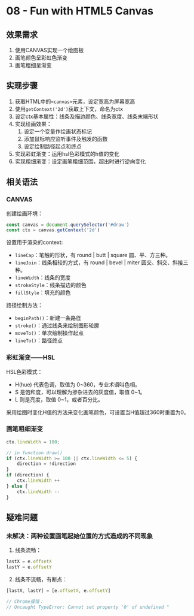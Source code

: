 # 08 - Fun with HTML5 Canvas

## 效果需求

1. 使用CANVAS实现一个绘图板
2. 画笔颜色呈彩虹色渐变
3. 画笔粗细呈渐变

## 实现步骤

1. 获取HTML中的`<canvas>`元素，设定宽高为屏幕宽高
2. 使用`getContext('2d')`获取上下文，命名为ctx
3. 设定ctx基本属性：线条及描边颜色、线条宽度、线条末端形状
4. 实现绘画效果：
    1. 设定一个变量作绘画状态标记
    2. 添加鼠标响应监听事件及触发的函数
    3. 设定绘制路径起点和终点
5. 实现彩虹渐变：运用hsl色彩模式的h值的变化
6. 实现粗细渐变：设定画笔粗细范围，超出时进行逆向变化

## 相关语法

### CANVAS

创建绘画环境：
```javascript
const canvas = document.querySelector('#draw')
const ctx = canvas.getContext('2d')
```
设置用于渲染的context:

- `lineCap`：笔触的形状，有 round | butt | square 圆、平、方三种。
- `lineJoin`：线条相较的方式，有 round | bevel | miter 圆交、斜交、斜接三种。
- `lineWidth`：线条的宽度
- `strokeStyle`：线条描边的颜色
- `fillStyle`：填充的颜色

路径绘制方法：

- `beginPath()`：新建一条路径
- `stroke()`：通过线条来绘制图形轮廓
- `moveTo()`：单次绘制操作起点
- `lineTo()`：路径终点

### 彩虹渐变——HSL

HSL色彩模式：

- H(hue) 代表色调，取值为 0~360，专业术语叫色相。
- S 是饱和度，可以理解为掺杂进去的灰度值，取值 0~1。
- L 则是亮度，取值 0~1，或者百分比。

采用绘图时变化H值的方法来变化画笔颜色，可设置当H值超过360时重置为0。

### 画笔粗细渐变

```javascript
ctx.lineWidth = 100;

// in function draw()
if (ctx.lineWidth >= 100 || ctx.lineWidth <= 5) {
    direction = !direction
}
if (direction) {
    ctx.lineWidth ++
} else {
    ctx.lineWidth --
}
```

## 疑难问题

### 未解决：两种设置画笔起始位置的方式造成的不同现象

1. 线条流畅：
```javascript
lastX = e.offsetX
lastY = e.offsetY
```

2. 线条不流畅，有断点：
```javascript
[lastX, lastY] = [e.offsetX, e.offsetY]

// Chrome报错：
// Uncaught TypeError: Cannot set property '0' of undefined "
```
